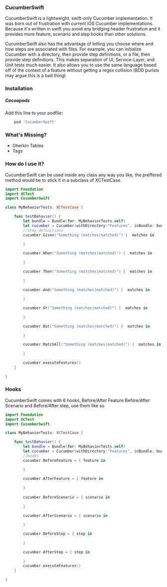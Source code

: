 ### CucumberSwift
CucumberSwift is a lightweight, swift-only Cucumber implementation. It was born out of frustration with current iOS Cucumber implementations. Because it's written in swift you avoid any bridging header frustration and it provides more feature, scenario and step hooks than other solutions.

CucumberSwift also has the advantage of letting you choose where and how steps are associated with files. For example, you can initialize Cucumber with a directory, then provide step definitions, or a file, then provide step definitions. This makes separation of UI, Service-Layer, and Unit tests much easier. It also allows you to use the same language based off of the context of a feature without getting a regex collision (BDD purists may argue this is a bad thing)

### Installation
##### Cocoapods
Add this line to your podfile:
```ruby
    pod 'CucumberSwift'
```

### What's Missing?

- Gherkin Tables
- Tags

### How do I use it?
CucumberSwift can be used inside any class any way you like, the preffered method would be to stick it in a subclass of XCTestCase.
```swift
import Foundation
import XCTest
import CucumberSwift

class MyBehaviorTests: XCTestCase {

    func testBehavior() {
        let bundle = Bundle(for: MyBehaviorTests.self)
        let cucumber = Cucumber(withDirectory:"Features", inBundle: bundle)
        //Step definitions
        cucumber.Given("Something (matches|matched)") {  matches in
            
        }

        cucumber.When("Something (matches|matched)") {  matches in
            
        }

        cucumber.Then("Something (matches|matched)") {  matches in
            
        }

        cucumber.And("Something (matches|matched)") {  matches in
            
        }

        cucumber.Or("Something (matches|matched)") {  matches in
            
        }

        cucumber.But("Something (matches|matched)") {  matches in
            
        }

        cucumber.MatchAll("Something (matches|matched)") {  matches in
            
        }

        cucumber.executeFeatures()
    }
    
}
```

### Hooks
CucumberSwift comes with 6 hooks, Before/After Feature Before/After Scenario and Before/After step, use them like so
```swift
import Foundation
import XCTest
import CucumberSwift

class MyBehaviorTests: XCTestCase {

    func testBehavior() {
        let bundle = Bundle(for: MyBehaviorTests.self)
        let cucumber = Cucumber(withDirectory:"Features", inBundle: bundle)
        //hooks
        cucumber.BeforeFeature = { feature in

        }
        
        cucumber.AfterFeature = { feature in
            
        }
        
        cucumber.BeforeScenario = { scenario in
            
        }

        cucumber.AfterScenario = { scenario in
            
        }

        cucumber.BeforeStep = { step in
            
        }

        cucumber.AfterStep = { step in
            
        }
        cucumber.executeFeatures()
    }
    
}
```